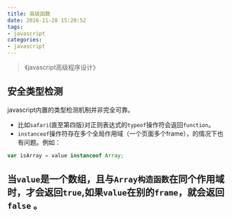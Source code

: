 ```yaml
---
title: 高级函数
date: 2016-11-28 15:20:52
tags:
- javascript
categories:
- javascript
---
```


> 《javascript高级程序设计》

## 安全类型检测

javascript内置的类型检测机制并非完全可靠。

- 比如`safari`(直至第四版)对正则表达式的`typeof`操作符会返回`function`。  
- `instanceof`操作符存在多个全局作用域（一个页面多个frame），的情况下也有问题。例如：  
```javascript
var isArray = value instanceof Array;
```
当`value`是一个数组，且与`Array构造函数`在同个作用域时，才会返回`true`,如果`value`在别的`frame`，就会返回`false`
。
- 